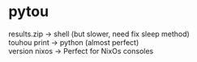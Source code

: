 # pytou

results.zip -> shell (but slower, need fix sleep method)  
touhou print -> python (almost perfect)  
version nixos -> Perfect for NixOs consoles
